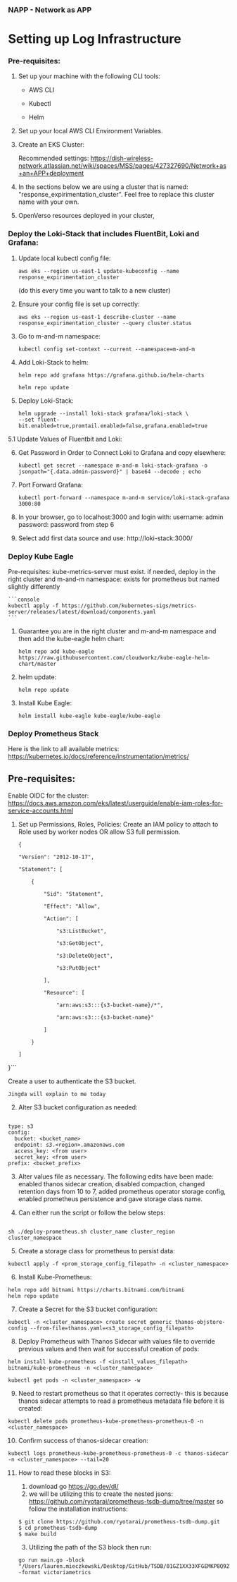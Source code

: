 ### NAPP - Network as APP

# Setting up Log Infrastructure

### Pre-requisites:

1. Set up your machine with the following CLI tools:
    - AWS CLI

    - Kubectl

    - Helm


2. Set up your local AWS CLI Environment Variables.

3. Create an EKS Cluster:

    Recommended settings: https://dish-wireless-network.atlassian.net/wiki/spaces/MSS/pages/427327690/Network+as+an+APP+deployment
    
4. In the sections below we are using a cluster that is named: "response_expirimentation_cluster". Feel free to replace this cluster name with your own. 


5. OpenVerso resources deployed in your cluster, 

### Deploy the Loki-Stack that includes FluentBit, Loki and Grafana:

1. Update local kubectl config file:

    ```console
    aws eks --region us-east-1 update-kubeconfig --name response_expirimentation_cluster
    ```

    (do this every time you want to talk to a new cluster)

2. Ensure your config file is set up correctly:

    ```console
    aws eks --region us-east-1 describe-cluster --name response_expirimentation_cluster --query cluster.status
    ```

3. Go to m-and-m namespace:
    
    ```console
    kubectl config set-context --current --namespace=m-and-m
    ```

4. Add Loki-Stack to helm:

    ```console
    helm repo add grafana https://grafana.github.io/helm-charts
    ```

    ```console
    helm repo update
    ```

5. Deploy Loki-Stack:

    ```console
    helm upgrade --install loki-stack grafana/loki-stack \
    --set fluent-bit.enabled=true,promtail.enabled=false,grafana.enabled=true
    ```
 
5.1 Update Values of Fluentbit and Loki:

6. Get Password in Order to Connect Loki to Grafana and copy elsewhere:

    ```console
    kubectl get secret --namespace m-and-m loki-stack-grafana -o jsonpath="{.data.admin-password}" | base64 --decode ; echo
    ```

7. Port Forward Grafana:

    ```console
    kubectl port-forward --namespace m-and-m service/loki-stack-grafana 3000:80
    ```

8. In your browser, go to localhost:3000 and login with:
username: admin
password: password from step 6


9. Select add first data source and use: http://loki-stack:3000/



### Deploy Kube Eagle
Pre-requisites: 
kube-metrics-server must exist. if needed, deploy in the right cluster and m-and-m namespace:
exists for prometheus but named slightly differently

    ```console
    kubectl apply -f https://github.com/kubernetes-sigs/metrics-server/releases/latest/download/components.yaml
    ```

1. Guarantee you are in the right cluster and m-and-m namespace and then add the kube-eagle helm chart:

    ```console
    helm repo add kube-eagle https://raw.githubusercontent.com/cloudworkz/kube-eagle-helm-chart/master
    ```
2. helm update:

    ```console
    helm repo update
    ```
3. Install Kube Eagle:

    ```console
    helm install kube-eagle kube-eagle/kube-eagle
    ```

### Deploy Prometheus Stack
Here is the link to all available metrics: https://kubernetes.io/docs/reference/instrumentation/metrics/

## Pre-requisites: 
Enable OIDC for the cluster: https://docs.aws.amazon.com/eks/latest/userguide/enable-iam-roles-for-service-accounts.html
1. Set up Permissions, Roles, Policies:
Create an IAM policy to attach to Role used by worker nodes OR allow S3 full permission.

    ```console
    {

    "Version": "2012-10-17",

    "Statement": [

        {

            "Sid": "Statement",

            "Effect": "Allow",

            "Action": [

                "s3:ListBucket",

                "s3:GetObject",

                "s3:DeleteObject",

                "s3:PutObject"

            ],

            "Resource": [

                "arn:aws:s3:::{s3-bucket-name}/*",

                "arn:aws:s3:::{s3-bucket-name}"

            ]

        }

    ]

}```

Create a user to authenticate the S3 bucket.
```console
Jingda will explain to me today
```

2. Alter S3 bucket configuration as needed:

```console

type: s3
config:
  bucket: <bucket_name>
  endpoint: s3.<region>.amazonaws.com
  access_key: <from user>
  secret_key: <from user>
prefix: <bucket_prefix>

```

3. Alter values file as necessary. The following edits have been made: enabled thanos sidecar creation, disabled compaction, changed retention days from 10 to 7, added prometheus operator storage config, enabled prometheus persistence and gave storage class name. 

4. Can either run the script or follow the below steps:

```console 

sh ./deploy-prometheus.sh cluster_name cluster_region cluster_namespace 

``` 

5. Create a storage class for prometheus to persist data:

```console
kubectl apply -f <prom_storage_config_filepath> -n <cluster_namespace>
```

6. Install Kube-Prometheus:

```console
helm repo add bitnami https://charts.bitnami.com/bitnami
helm repo update
```

7. Create a Secret for the S3 bucket configuration:

```console
kubectl -n <cluster_namespace> create secret generic thanos-objstore-config --from-file=thanos.yaml=<s3_storage_config_filepath>
```

8. Deploy Prometheus with Thanos Sidecar with values file to override previous values and then wait for successful creation of pods:

```console
helm install kube-prometheus -f <install_values_filepath> bitnami/kube-prometheus -n <cluster_namespace>

kubectl get pods -n <cluster_namespace> -w
```

9. Need to restart prometheus so that it operates correctly- this is because thanos sidecar attempts to read a prometheus metadata file before it is created:

```console
kubectl delete pods prometheus-kube-prometheus-prometheus-0 -n <cluster_namespace>
```

10. Confirm success of thanos-sidecar creation:

```console
kubectl logs prometheus-kube-prometheus-prometheus-0 -c thanos-sidecar -n <cluster_namespace> --tail=20
```

11. How to read these blocks in S3:
    1. download go https://go.dev/dl/
    2. we will be utilizing this to create the nested jsons: https://github.com/ryotarai/prometheus-tsdb-dump/tree/master so follow the installation instructions:

    ```console
    $ git clone https://github.com/ryotarai/prometheus-tsdb-dump.git
    $ cd prometheus-tsdb-dump
    $ make build
    ```

    3. Utilizing the path of the S3 block then run:

    ```console
    go run main.go -block "/Users/lauren.mieczkowski/Desktop/GitHub/TSDB/01GZ1XX33XFGEMKP8Q92WFTZ8F" -format victoriametrics
    ```




